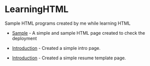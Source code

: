 # LearningHTML

Sample HTML programs created by me while learning HTML

* [Sample](https://divyatejaswinis.github.io/Learning-HTML/sample/index.html) - A simple and sample HTML page created to check the deployment

* [Introduction](https://divyatejaswinis.github.io/Learning-HTML/Introduction/index.html) - Created a simple intro page.

* [Introduction](https://divyatejaswinis.github.io/Learning-HTML/Introduction/Resumetemp.html) - Created a simple resume template page.
